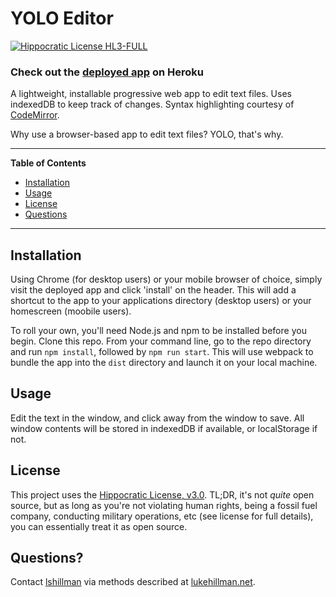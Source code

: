 # YOLO Editor

[![Hippocratic License HL3-FULL](https://img.shields.io/static/v1?label=Hippocratic%20License&message=HL3-FULL&labelColor=5e2751&color=bc8c3d)](https://firstdonoharm.dev/version/3/0/full.html)

### Check out the [deployed app](https://yolo-editor.herokuapp.com/) on Heroku

A lightweight, installable progressive web app to edit text files. Uses indexedDB to keep track of changes. Syntax highlighting courtesy of [CodeMirror](https://codemirror.net/).

Why use a browser-based app to edit text files? YOLO, that's why.

---
**Table of Contents**
* [Installation](#installation)
* [Usage](#usage)
* [License](#license)
* [Questions](#questions)
---

## Installation

Using Chrome (for desktop users) or your mobile browser of choice, simply visit the deployed app and click 'install' on the header. This will add a shortcut to the app to your applications directory (desktop users) or your homescreen (moobile users).

To roll your own, you'll need Node.js and npm to be installed before you begin. Clone this repo. From your command line, go to the repo directory and run `npm install`, followed by `npm run start`. This will use webpack to bundle the app into the `dist` directory and launch it on your local machine.

## Usage

Edit the text in the window, and click away from the window to save. All window contents will be stored in indexedDB if available, or localStorage if not.

## License
This project uses the [Hippocratic License, v3.0](https://firstdonoharm.dev). TL;DR, it's not *quite* open source, but as long as you're not violating human rights, being a fossil fuel company, conducting military operations, etc (see license for full details), you can essentially treat it as open source.

## Questions?

Contact [lshillman](https://github.com/lshillman) via methods described at [lukehillman.net](https://lukehillman.net).
